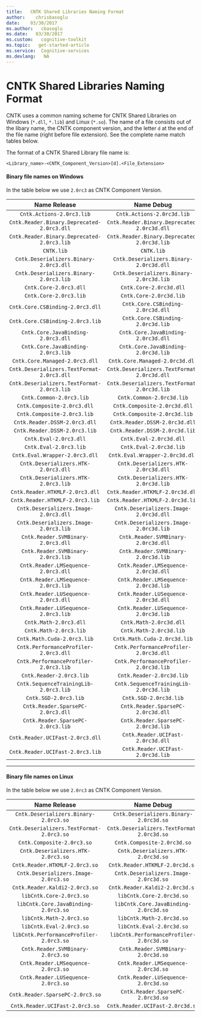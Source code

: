 ```yaml
---
title:   CNTK Shared Libraries Naming Format
author:    chrisbasoglu
date:    03/30/2017
ms.author:   cbasoglu
ms.date:   03/30/2017
ms.custom:   cognitive-toolkit
ms.topic:   get-started-article
ms.service:  Cognitive-services
ms.devlang:   NA
---
```


# CNTK Shared Libraries Naming Format

CNTK uses a common naming scheme for CNTK Shared Libraries on Windows (`*.dll`, `*.lib`) and Linux (`*.so`). The name of a file consists out of the libary name, the CNTK component version, and the letter `d` at the end of the file name (right before file extension). See the complete name match tables below.

The format of a CNTK Shared Library file name is:
```
<Library_name>-<CNTK_Component_Version>[d].<File_Extension>
```

#### Binary file names on Windows
In the table below we use `2.0rc3` as CNTK Component Version.

| Name Release | Name Debug | 
|:----------------:|:--------------:|
|`Cntk.Actions-2.0rc3.lib`|`Cntk.Actions-2.0rc3d.lib`|
|`Cntk.Reader.Binary.Deprecated-2.0rc3.dll`| `Cntk.Reader.Binary.Deprecated-2.0rc3d.dll`|
|`Cntk.Reader.Binary.Deprecated-2.0rc3.lib`| `Cntk.Reader.Binary.Deprecated-2.0rc3d.lib`|
|`CNTK.lib` |`CNTK.lib` |
|`Cntk.Deserializers.Binary-2.0rc3.dll`|`Cntk.Deserializers.Binary-2.0rc3d.dll`|
|`Cntk.Deserializers.Binary-2.0rc3.lib`|`Cntk.Deserializers.Binary-2.0rc3d.lib`|
|`Cntk.Core-2.0rc3.dll`|`Cntk.Core-2.0rc3d.dll`|
|`Cntk.Core-2.0rc3.lib`|`Cntk.Core-2.0rc3d.lib`|
|`Cntk.Core.CSBinding-2.0rc3.dll`|`Cntk.Core.CSBinding-2.0rc3d.dll`|
|`Cntk.Core.CSBinding-2.0rc3.lib`|`Cntk.Core.CSBinding-2.0rc3d.lib`|
|`Cntk.Core.JavaBinding-2.0rc3.dll`|`Cntk.Core.JavaBinding-2.0rc3d.dll`|
|`Cntk.Core.JavaBinding-2.0rc3.lib`|`Cntk.Core.JavaBinding-2.0rc3d.lib`|
|`Cntk.Core.Managed-2.0rc3.dll`|`Cntk.Core.Managed-2.0rc3d.dll`|
|`Cntk.Deserializers.TextFormat-2.0rc3.dll`|`Cntk.Deserializers.TextFormat-2.0rc3d.dll`|
|`Cntk.Deserializers.TextFormat-2.0rc3.lib`|`Cntk.Deserializers.TextFormat-2.0rc3d.lib`|
|`Cntk.Common-2.0rc3.lib`|`Cntk.Common-2.0rc3d.lib`|
|`Cntk.Composite-2.0rc3.dll`|`Cntk.Composite-2.0rc3d.dll`|
|`Cntk.Composite-2.0rc3.lib`|`Cntk.Composite-2.0rc3d.lib`|
|`Cntk.Reader.DSSM-2.0rc3.dll`|`Cntk.Reader.DSSM-2.0rc3d.dll`|
|`Cntk.Reader.DSSM-2.0rc3.lib`|`Cntk.Reader.DSSM-2.0rc3d.lib`|
|`Cntk.Eval-2.0rc3.dll`|`Cntk.Eval-2.0rc3d.dll`|
|`Cntk.Eval-2.0rc3.lib`|`Cntk.Eval-2.0rc3d.lib`|
|`Cntk.Eval.Wrapper-2.0rc3.dll`|`Cntk.Eval.Wrapper-2.0rc3d.dll`|
|`Cntk.Deserializers.HTK-2.0rc3.dll`|`Cntk.Deserializers.HTK-2.0rc3d.dll`|
|`Cntk.Deserializers.HTK-2.0rc3.lib`|`Cntk.Deserializers.HTK-2.0rc3d.lib`|
|`Cntk.Reader.HTKMLF-2.0rc3.dll`|`Cntk.Reader.HTKMLF-2.0rc3d.dll`|
|`Cntk.Reader.HTKMLF-2.0rc3.lib`|`Cntk.Reader.HTKMLF-2.0rc3d.lib`|
|`Cntk.Deserializers.Image-2.0rc3.dll`|`Cntk.Deserializers.Image-2.0rc3d.dll`|
|`Cntk.Deserializers.Image-2.0rc3.lib`|`Cntk.Deserializers.Image-2.0rc3d.lib`|
|`Cntk.Reader.SVMBinary-2.0rc3.dll`|`Cntk.Reader.SVMBinary-2.0rc3d.dll`|
|`Cntk.Reader.SVMBinary-2.0rc3.lib`|`Cntk.Reader.SVMBinary-2.0rc3d.lib`|
|`Cntk.Reader.LMSequence-2.0rc3.dll`|`Cntk.Reader.LMSequence-2.0rc3d.dll`|
|`Cntk.Reader.LMSequence-2.0rc3.lib`|`Cntk.Reader.LMSequence-2.0rc3d.lib`|
|`Cntk.Reader.LUSequence-2.0rc3.dll`|`Cntk.Reader.LUSequence-2.0rc3d.dll`|
|`Cntk.Reader.LUSequence-2.0rc3.lib`|`Cntk.Reader.LUSequence-2.0rc3d.lib`|
|`Cntk.Math-2.0rc3.dll`|`Cntk.Math-2.0rc3d.dll`|
|`Cntk.Math-2.0rc3.lib`|`Cntk.Math-2.0rc3d.lib`|
|`Cntk.Math.Cuda-2.0rc3.lib`|`Cntk.Math.Cuda-2.0rc3d.lib`|
|`Cntk.PerformanceProfiler-2.0rc3.dll`|`Cntk.PerformanceProfiler-2.0rc3d.dll`|
|`Cntk.PerformanceProfiler-2.0rc3.lib`|`Cntk.PerformanceProfiler-2.0rc3d.lib`|
|`Cntk.Reader-2.0rc3.lib`|`Cntk.Reader-2.0rc3d.lib`|
|`Cntk.SequenceTrainingLib-2.0rc3.lib`|`Cntk.SequenceTrainingLib-2.0rc3d.lib`|
|`Cntk.SGD-2.0rc3.lib`|`Cntk.SGD-2.0rc3d.lib`|
|`Cntk.Reader.SparsePC-2.0rc3.dll`|`Cntk.Reader.SparsePC-2.0rc3d.dll`|
|`Cntk.Reader.SparsePC-2.0rc3.lib`|`Cntk.Reader.SparsePC-2.0rc3d.lib`|
|`Cntk.Reader.UCIFast-2.0rc3.dll`|`Cntk.Reader.UCIFast-2.0rc3d.dll`|
|`Cntk.Reader.UCIFast-2.0rc3.lib`|`Cntk.Reader.UCIFast-2.0rc3d.lib`|

----------

#### Binary file names on Linux
In the table below we use `2.0rc3` as CNTK Component Version.

| Name Release | Name Debug | 
|:----------------:|:--------------:|
|`Cntk.Deserializers.Binary-2.0rc3.so`|`Cntk.Deserializers.Binary-2.0rc3d.so`|
|`Cntk.Deserializers.TextFormat-2.0rc3.so`|`Cntk.Deserializers.TextFormat-2.0rc3d.so`|
|`Cntk.Composite-2.0rc3.so`|`Cntk.Composite-2.0rc3d.so`|
|`Cntk.Deserializers.HTK-2.0rc3.so`|`Cntk.Deserializers.HTK-2.0rc3d.so`|
|`Cntk.Reader.HTKMLF-2.0rc3.so`|`Cntk.Reader.HTKMLF-2.0rc3d.so`|
|`Cntk.Deserializers.Image-2.0rc3.so`|`Cntk.Deserializers.Image-2.0rc3d.so`|
|`Cntk.Reader.Kaldi2-2.0rc3.so`|`Cntk.Reader.Kaldi2-2.0rc3d.so`|
|`libCntk.Core-2.0rc3.so`|`libCntk.Core-2.0rc3d.so`|
|`libCntk.Core.JavaBinding-2.0rc3.so`|`libCntk.Core.JavaBinding-2.0rc3d.so`|
|`libCntk.Math-2.0rc3.so`|`libCntk.Math-2.0rc3d.so`|
|`libCntk.Eval-2.0rc3.so`|`libCntk.Eval-2.0rc3d.so`|
|`libCntk.PerformanceProfiler-2.0rc3.so`|`libCntk.PerformanceProfiler-2.0rc3d.so`|
|`Cntk.Reader.SVMBinary-2.0rc3.so`|`Cntk.Reader.SVMBinary-2.0rc3d.so`|
|`Cntk.Reader.LMSequence-2.0rc3.so`|`Cntk.Reader.LMSequence-2.0rc3d.so`|
|`Cntk.Reader.LUSequence-2.0rc3.so`|`Cntk.Reader.LUSequence-2.0rc3d.so`|
|`Cntk.Reader.SparsePC-2.0rc3.so`|`Cntk.Reader.SparsePC-2.0rc3d.so`|
|`Cntk.Reader.UCIFast-2.0rc3.so`|`Cntk.Reader.UCIFast-2.0rc3d.so`|

